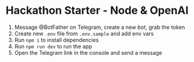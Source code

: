 # Hackathon Starter - Node & OpenAI

1. Message @BotFather on Telegram, create a new bot, grab the token
1. Create new `.env` file from `.env.sample` and add env vars
1. Run `npm i` to install dependencies
1. Run `npm run dev` to run the app
1. Open the Telegram link in the console and send a message
